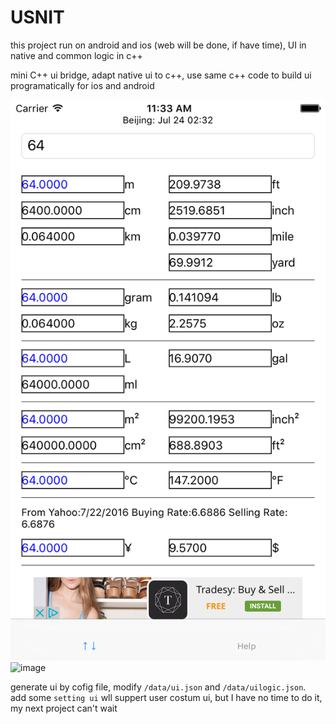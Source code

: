 # USNIT

this project run on android and ios (web will be done, if have time), UI in native and common logic in c++  

mini C++ ui bridge, adapt native ui to c++, use same c++ code to build ui programatically for ios and android

![image](https://github.com/oldmannt/USNIT/blob/master/data/screen/ios-github.png) 
![image](https://github.com/oldmannt/USNIT/blob/master/data/screen/android-github.png) 


generate ui by cofig file, modify `/data/ui.json` and `/data/uilogic.json`.  
add some `setting ui` wll suppert user costum ui, but I have no time to do it, my next project can't wait